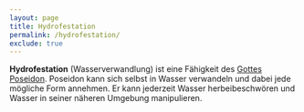 ```yaml
---
layout: page
title: Hydrofestation
permalink: /hydrofestation/
exclude: true
---
```


**Hydrofestation** (Wasserverwandlung) ist eine Fähigkeit des [Gottes](/goetter/) [Poseidon](/poseidon/). Poseidon kann sich selbst in Wasser verwandeln und dabei jede mögliche Form annehmen. Er kann jederzeit Wasser herbeibeschwören und Wasser in seiner näheren Umgebung manipulieren.
